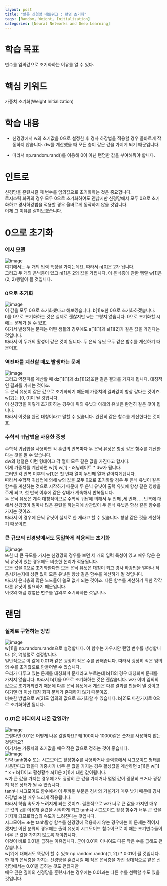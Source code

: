 ```yaml
---
layout: post
title: "얕은 신경망 네트워크 : 랜덤 초기화"
tags: [Random, Weight, Initialization]
categories: [Neural Networks and Deep Learning]
---
```


# 학습 목표
변수를 임의값으로 초기화하는 이유를 알 수 있다.

# 핵심 키워드
가중치 초기화(Weight Initialization)

# 학습 내용
* 신경망에서 w의 초기값을 0으로 설정한 후 경사 하강법을 적용할 경우 올바르게 작동하지 않습니다. dw를 계산했을 때 모든 층이 같은 값을 가지게 되기 때문입니다.

* 따라서 np.random.rand()를 이용해 0이 아닌 랜덤한 값을 부여해줘야 합니다.

# 인트로
신경망을 훈련시킬 때 변수를 임의값으로 초기화하는 것은 중요합니다.    
로지스틱 회귀의 경우 모두 0으로 초기화하여도 괜찮지만 신경망에서 모두 0으로 초기화하고 경사하강법을 적용할 경우 올바르게 동작하지 않을 것입니다.   
이제 그 이유를 살펴보겠습니다.

# 0으로 초기화

### 예시 모델
![image](https://user-images.githubusercontent.com/50114210/64323566-b44bfe00-cfff-11e9-8dc5-320d19c931b1.png)    
여기에서는 두 개의 입력 특성을 가지는데요. 따라서 n[0]은 2가 됩니다.    
그리고 두 개의 은닉층이 있고 n[1]은 2의 값을 가집니다. 이 은닉층에 관한 행렬 w[1]은 (2, 2)행렬이 될 것입니다.    
### 0으로 초기화
![image](https://user-images.githubusercontent.com/50114210/64323651-d80f4400-cfff-11e9-9073-46da253dbd79.png)    
이 값을 모두 0으로 초기화했다고 해보겠습니다. b[1]또한 0으로 초기화하겠습니다.   
b를 0으로 초기화하는 것은 실제로 괜찮지만 w는 그렇지 않습니다. 0으로 초기화할 시에는 문제가 될 수 있죠.     
여기서 발생하는 문제는 어떤 샘플의 경우에도 a[1][1]과 a[1][2]가 같은 값을 가진다는 것입니다.    
따라서 이 두개의 활성이 같은 것이 됩니다. 두 은닉 유닛 모두 같은 함수를 계산하기 때문이죠.   
### 역전파를 계산할 때도 발생하는 문제
![image](https://user-images.githubusercontent.com/50114210/64323690-ebbaaa80-cfff-11e9-964b-b0c7bc6353ae.png)   
그리고 역전파를 계산할 때 dz[1][1]과 dz[1][2]또한 같은 결과를 가지게 됩니다. 대칭적인 결과를 가지는 것이죠.     
두 은닉 유닛이 같은 값으로 초기화되기 때문에 가중치의 결과값이 항상 같다는 것이죠. w[2]는 [0, 0]이 될 것입니다.     
이 신경망을 이렇게 초기화하는 경우에 위의 유닛과 아래의 유닛은 완전히 같은 것이 됩니다.   
따라서 이것을 완전 대칭이라고 말할 수 있습니다. 완전히 같은 함수를 계산한다는 것이죠.
### 수학적 귀납법을 사용한 증명
수학적 귀납법을 사용하면 각 훈련의 반복마다 두 은닉 유닛은 항상 같은 함수를 계산한다는 것을 알 수 있습니다.    
dw의 행렬은 이런 형태이고 각 열이 모두 같은 값을 가진다고 합시다.    
이제 가중치를 계산하면 w[1] w[1] - 러닝레이트 * dw가 됩니다.    
그러면 각 반복 이후의 w[1]은 첫 번째 열이 두번째 열과 같아지게됩니다.    
따라서 수학적 귀납법에 의해 w의 값을 모두 0으로 초기화할 경우 두 은닉 유닛이 같은 함수를 계산하는 것으로 시작하기 때문에 두 은닉 유닛이 출력 유닛에 항상 같은 영향을 주게 되고, 첫 반복 이후에 같은 상태가 계속해서 반복됩니다.   
두 은닉 유닛은 계속 대칭적이므로 수학적 귀납에 의해서 두 번째 ,세 번째, ... 반복에 대해서 신경망이 얼마나 많은 훈련을 하는지에 상관없이 두 은닉 유닛은 항상 같은 함수를 가지는 것이죠.     
따라서 이 경우에 은닉 유닛이 실제로 한 개라고 할 수 있습니다. 항상 같은 것을 계산하기 때문이죠.    
### 큰 규모의 신경망에서도 동일하게 적용되는 초기화
![image](https://user-images.githubusercontent.com/50114210/64324203-dc882c80-d000-11e9-9043-06b775c501ed.png)    
또한 더 큰 규모를 가지는 신경망의 경우를 보면 세 개의 입력 특성이 있고 매우 많은 은닉 유닛이 있는 경우에도 비슷한 논리가 적용됩니다.    
모든 값을 0으로 초기화한다면 모든 은닉 유닛은 대칭이 되고 경사 하강법을 얼마나 적용시키는지에 상관 없이 모든 유닛은 항상 같은 함수를 계산하게 될 것입니다.    
따라서 은닉층의 많은 노드들이 쓸모 없게 되는 것이죠. 다른 함수를 계산하기 위한 각각 다른 유닛이 필요하기 때문입니다.    
이것의 해결 방법은 변수를 임의로 초기화하는 것입니다.

# 랜덤 

### 실제로 구현하는 방법
![image](https://user-images.githubusercontent.com/50114210/64325542-54efed00-d003-11e9-954f-8de56f77b8d8.png)     
w[1]을 np.random.randn으로 설정합니다. 이 함수는 가우시안 랜덤 변수를 생성합니다. (2, 2)행렬로 설정합니다.    
일반적으로 이 값에 0.01과 같은 굉장히 작은 수를 곱해줍니다. 따라서 굉장히 작은 임의의 수를 초기값으로 만들어낼 수 있습니다.    
우리가 다루고 있는 문제를 대칭회피 문제라고 부르는데 b[1]의 경우 대칭회피 문제를 가지지 않습니다. 따라서 b[1]을 0으로 초기화하는 것은 괜찮습니다. 
w가 이미 임의의 값으로 초기화되었기 때문에 다른 은닉 유닛에서 계산은 다른 결과를 만들어 낼 것이고 여기엔 더 이상 대칭 회피 문제가 존재하지 않기 때문이죠.     
비슷한 방법으로 w[2]도 임의의 값으로 초기화할 수 있습니다. b[2]도 마찬가지로 0으로 초기화하면 됩니다.
### 0.01은 어디에서 나온 값일까?
![image](https://user-images.githubusercontent.com/50114210/64325657-87014f00-d003-11e9-917a-a171cce2d3ed.png)   
그렇다면 0.01은 어떻게 나온 값일까요? 왜 100이나 10000같은 숫자를 사용하지 않는 것일까요?    
여기서는 가중치의 초기값을 매우 작은 값으로 정하는 것이 좋습니다.    
![image](https://user-images.githubusercontent.com/50114210/64325708-9da7a600-d003-11e9-8e79-1e2b1164465c.png)    
만약 tanh함수 또는 시그모이드 활성함수를 사용하거나 출력층에서 시그모이드 형태를 사용한다고 했을때 가중치가 너무 큰 값을 가지는 경우 활성값을 계산하면 z[1]은 w[1] * x + b[1]이고 활성홤수 a[1]은 z[1]에 대한 값이됩니다.      
w가 큰 값을 가지는 경우에 z도 굉장히 큰 값을 가지거나 몇몇 값이 굉장히 크거나 굉장히 작은 상태가 될 수 있습니다.    
tanh나 시그모이드 함수에서 이 두꺼운 부분은 경사의 기울기가 매우 낮기 때문에 경사 하강법 또한 매우 느리게 적용됩니다.    
따라서 학습 속도가 느려지게 되는 것이죠. 결론적으로 w가 너무 큰 값을 가지면 매우 큰 값의 z를 이용해 훈련을 시작하게 되고 tanh나 시그모이드 활성 함수가 너무 큰 값을 가지게 되므로학습의 속도가 느려진다는 것입니다.    
시그모이드 또는 tanh활성 함수를 신경망에 적용하지 않는 경우에는 이 문제는 적어지겠지만 이진 분류의 경우에는 출력 유닛이 시그모이드 함수이므로 이 때는 초기변수들이 너무 큰 값을 가지지 않도록 해야합니다.      
이것이 바로 0.01을 곱하는 이유입니다. 굳이 0.01이 아니여도 다른 작은 수를 곱해도 괜찮습니다.    
w[2]에 대해서도 똑같이 할 수 있죠 np.random.randn((1, 2)) * 0.01이 될 것입니다.
한 개의 은닉층을 가지는 신경망을 훈련시킬 때 적은 은닉층을 가진 상대적으로 얕은 신경망에서는 0.01을 곱하는 것도 괜찮지만    
매우 깊은 깊이의 신경망을 훈련시키는 경우에는 0.01과는 다른 수를 선택할 수도 있을 것입니다.

